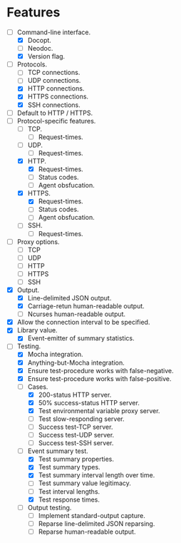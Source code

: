 
# Features

- [ ] Command-line interface.
	- [x] Docopt.
	- [ ] Neodoc.
	- [x] Version flag.
- [ ] Protocols.
	- [ ] TCP connections.
	- [ ] UDP connections.
	- [x] HTTP connections.
	- [x] HTTPS connections.
	- [x] SSH connections.
- [ ] Default to HTTP / HTTPS.
- [ ] Protocol-specific features.
	- [ ] TCP.
		- [ ] Request-times.
	- [ ] UDP.
		- [ ] Request-times.
	- [x] HTTP.
		- [x] Request-times.
		- [ ] Status codes.
		- [ ] Agent obsfucation.
	- [x] HTTPS.
		- [x] Request-times.
		- [ ] Status codes.
		- [ ] Agent obsfucation.
	- [ ] SSH.
		- [ ] Request-times.
- [ ] Proxy options.
	- [ ] TCP
	- [ ] UDP
	- [ ] HTTP
	- [ ] HTTPS
	- [ ] SSH
- [x] Output.
	- [x] Line-delimited JSON output.
	- [x] Carriage-retun human-readable output.
	- [ ] Ncurses human-readable output.
- [x] Allow the connection interval to be specified.
- [x] Library value.
	- [x] Event-emitter of summary statistics.
- [ ] Testing.
	- [x] Mocha integration.
	- [x] Anything-but-Mocha integration.
	- [x] Ensure test-procedure works with false-negative.
	- [x] Ensure test-procedure works with false-positive.
	- [ ] Cases.
		- [x] 200-status HTTP server.
		- [x] 50% success-status HTTP server.
		- [x] Test environmental variable proxy server.
		- [ ] Test slow-responding server.
		- [ ] Success test-TCP server.
		- [ ] Success test-UDP server.
		- [ ] Success test-SSH server.
	- [ ] Event summary test.
		- [x] Test summary properties.
		- [x] Test summary types.
		- [x] Test summary interval length over time.
		- [ ] Test summary value legitimacy.
		- [ ] Test interval lengths.
		- [x] Test response times.
	- [ ] Output testing.
		- [ ] Implement standard-output capture.
		- [ ] Reparse line-delimited JSON reparsing.
		- [ ] Reparse human-readable output.
